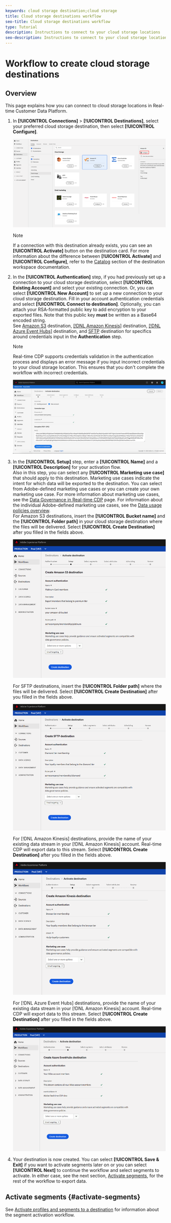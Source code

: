 ```yaml
---
keywords: cloud storage destination;cloud storage
title: Cloud storage destinations workflow
seo-title: Cloud storage destinations workflow
type: Tutorial
description: Instructions to connect to your cloud storage locations
seo-description: Instructions to connect to your cloud storage locations
---
```


# Workflow to create cloud storage destinations

## Overview

This page explains how you can connect to cloud storage locations in Real-time Customer Data Platform.

1. In **[!UICONTROL Connections]** > **[!UICONTROL Destinations]**, select your preferred cloud storage destination, then select **[!UICONTROL Configure]**.

    ![Connect to cloud storage destination](./assets/connect-cloud-destination.png)

    >[!NOTE]
    >
    >If a connection with this destination already exists, you can see an **[!UICONTROL Activate]** button on the destination card. For more information about the difference between **[!UICONTROL Activate]** and **[!UICONTROL Configure]**, refer to the [Catalog](../../ui/destinations-workspace.md#catalog) section of the destination workspace documentation.   

2. In the **[!UICONTROL Authentication]** step, if you had previously set up a connection to your cloud storage destination, select **[!UICONTROL Existing Account]** and select your existing connection. Or, you can select **[!UICONTROL New Account]** to set up a new connection to your cloud storage destination. Fill in your account authentication credentials and select **[!UICONTROL Connect to destination]**. Optionally, you can attach your RSA-formatted public key to add encryption to your exported files. Note that this public key **must** be written as a Base64 encoded string. <br> See [Amazon S3](/help/rtcdp/destinations/amazon-s3-destination.md) destination, [[!DNL Amazon Kinesis]](/help/rtcdp/destinations/amazon-kinesis-destination.md) destination, [[!DNL Azure Event Hubs]](/help/rtcdp/destinations/azure-event-hubs-destination.md) destination, and [SFTP](/help/rtcdp/destinations/sftp-destination.md) destination for specifics around credentials input in the **Authentication** step.

    >[!NOTE]
    >
    >Real-time CDP supports credentials validation in the authentication process and displays an error message if you input incorrect credentials to your cloud storage location. This ensures that you don't complete the workflow with incorrect credentials.

    ![Connect to cloud storage destination - authentication step](./assets/csdw/destination-account.png)

3. In the **[!UICONTROL Setup]** step, enter a **[!UICONTROL Name]** and a **[!UICONTROL Description]** for your activation flow. <br> 
Also in this step, you can select any **[!UICONTROL Marketing use case]** that should apply to this destination. Marketing use cases indicate the intent for which data will be exported to the destination. You can select from Adobe-defined marketing use cases or you can create your own marketing use case. For more information about marketing use cases, see the [Data Governance in Real-time CDP](../../../rtcdp/privacy/data-governance-overview.md#destinations) page. For information about the individual Adobe-defined marketing use cases, see the [Data usage policies overview](../../../data-governance/policies/overview.md#core-actions). <br>
   For Amazon S3 destinations, insert the **[!UICONTROL Bucket name]** and the **[!UICONTROL Folder path]** in your cloud storage destination where the files will be delivered. Select **[!UICONTROL Create Destination]** after you filled in the fields above.

   ![Connect to Amazon S3 cloud storage destination - authentication step](./assets/amazon-s3-setup-step.png)

   For SFTP destinations, insert the **[!UICONTROL Folder path]** where the files will be delivered. Select **[!UICONTROL Create Destination]** after you filled in the fields above.

   ![Connect to SFTP cloud storage destination - authentication step](./assets/sftp-destinations-setup-step.png)

   For [!DNL Amazon Kinesis] destinations, provide the name of your existing data stream in your [!DNL Amazon Kinesis] account. Real-time CDP will export data to this stream. Select **[!UICONTROL Create Destination]** after you filled in the fields above.

   ![Connect to Kinesis cloud storage destination - authentication step](./assets/kinesis-destinations-setup-step.png)

   For [!DNL Azure Event Hubs] destinations, provide the name of your existing data stream in your [!DNL Amazon Kinesis] account. Real-time CDP will export data to this stream. Select **[!UICONTROL Create Destination]** after you filled in the fields above.

   ![Connect to Kinesis cloud storage destination - authentication step](./assets/eventhubs-destinations-setup-step.png)   

4. Your destination is now created. You can select **[!UICONTROL Save & Exit]** if you want to activate segments later on or you can select **[!UICONTROL Next]** to continue the workflow and select segments to activate. In either case, see the next section, [Activate segments](#activate-segments), for the rest of the workflow to export data.

## Activate segments {#activate-segments}

See [Activate profiles and segments to a destination](../../ui/activate-destinations.md) for information about the segment activation workflow.